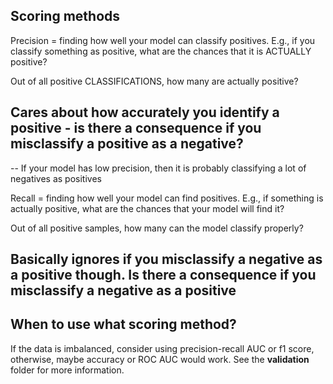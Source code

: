 ## Scoring methods
Precision = finding how well your model can classify positives. E.g., if you classify something as positive, what are the chances that it is ACTUALLY positive? 

Out of all positive CLASSIFICATIONS, how many are actually positive?

## Cares about how accurately you identify a positive - is there a consequence if you misclassify a positive as a negative?

-- If your model has low precision, then it is probably classifying a lot of negatives as positives

Recall = finding how well your model can find positives. E.g., if something is actually positive, what are the chances that your model will find it? 

Out of all positive samples, how many can the model classify properly?

## Basically ignores if you misclassify a negative as a positive though. Is there a consequence if you misclassify a negative as a positive


## When to use what scoring method?

If the data is imbalanced, consider using precision-recall AUC or f1 score, otherwise, maybe accuracy or ROC AUC would work. See the **validation** folder for more information.

